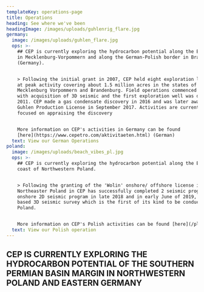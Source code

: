 ```yaml
---
templateKey: operations-page
title: Operations
heading: See where we've been
headingImage: /images/uploads/guhlenrig_flare.jpg
germany:
  image: /images/uploads/guhlen_flare.jpg
  ops: >-
    ## CEP is currently exploring the hydrocarbon potential along the Baltic Sea
    in Mecklenburg-Vorpommern and along the German-Polish border in Brandenburg
    (Germany).


    > Following the initial grant in 2007, CEP held eight exploration licenses
    at peak activity covering about 1.5 million acres in the states of
    Mecklenburg Vorpommern and Brandenburg. Field operations commenced in 2009
    with acquisition of 3D seismic and the first exploration well was drilled in
    2011. CEP made a gas condensate discovery in 2016 and was later awarded the
    Guhlen Production License in September 2017. Activities are currently
    focused on appraising the discovery


    More information on CEP's activities in Germany can be found
    [here](https://www.cepetro.com/aktivitaeten.html) (German)
  text: View our German Operations
poland:
  image: /images/uploads/beach_vibes_pl.jpg
  ops: >-
    ## CEP is currently exploring the hydrocarbon potential along the Baltic
    coast of Northwestern Poland.


    > Following the granting of the 'Wolin' onshore/ offshore license in
    Northeaster Poland in CEP has successfully completed 2 seismic program; an
    onshore 2D seismic program in late 2018 and in early June of 2019, an OBN
    based 3D seismic survey which is the first of its kind to be conducted in
    Poland. 


    More information on CEP's Polish activities can be found [here](/pl)
  text: View our Polish operation
---
```


## CEP IS CURRENTLY EXPLORING THE HYDROCARBON POTENTIAL OF THE SOUTHERN PERMIAN BASIN MARGIN IN NORTHWESTERN POLAND AND EASTERN GERMANY
